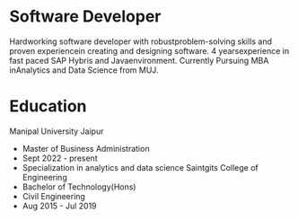 # Software Developer
Hardworking software developer with robustproblem-solving skills and proven experiencein creating and designing software. 4 yearsexperience in fast paced SAP Hybris and Javaenvironment. Currently Pursuing MBA inAnalytics and Data Science from MUJ.

# Education
Manipal University Jaipur
- Master of Business Administration
- Sept 2022 - present
- Specialization in analytics and data science
Saintgits College of Engineering
- Bachelor of Technology(Hons)
- Civil Engineering
- Aug 2015 - Jul 2019


